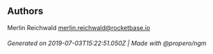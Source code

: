 ## Authors

Merlin Reichwald <merlin.reichwald@rocketbase.io>

###### Generated on 2019-07-03T15:22:51.050Z | Made with @propero/ngm